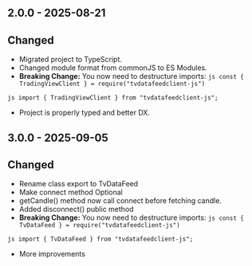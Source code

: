 ## 2.0.0 - 2025-08-21

## Changed

- Migrated project to TypeScript.
- Changed module format from commonJS to ES Modules.
- **Breaking Change:** You now need to destructure imports: `js const { TradingViewClient } = require("tvdatafeedclient-js")`

`js import { TradingViewClient } from "tvdatafeedclient-js";`

- Project is properly typed and better DX.

## 3.0.0 - 2025-09-05

## Changed

- Rename class export to TvDataFeed
- Make connect method Optional
- getCandle() method now call connect before fetching candle.
- Added disconnect() public method
- **Breaking Change:** You now need to destructure imports: `js const { TvDataFeed } = require("tvdatafeedclient-js")`

`js import { TvDataFeed } from "tvdatafeedclient-js";`

- More improvements
